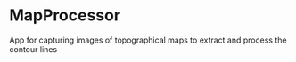 # MapProcessor
App for capturing images of topographical maps to extract and process the contour lines
